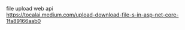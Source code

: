 file upload web api  
https://tocalai.medium.com/upload-download-file-s-in-asp-net-core-1fa89166aab0
